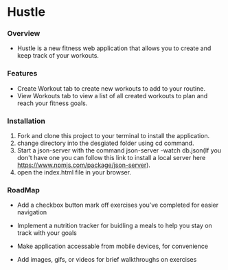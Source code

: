 # Hustle

### Overview
* Hustle is a new fitness web application that allows you to create and keep track of your workouts.  


### Features
* Create Workout tab to create new workouts to add to your routine.
* View Workouts tab to view a list of all created workouts to plan and reach your fitness goals.

### Installation
1. Fork and clone this project to your terminal to install the application.
2. change directory into the desgiated folder using cd command.
3. Start a json-server with the command json-server -watch db.json(If you don't have one you can follow this link to install a local server here https://www.npmjs.com/package/json-server).
4. open the index.html file in your browser. 

### RoadMap
* Add a checkbox button mark off exercises you've completed for easier navigation

* Implement a nutrition tracker for buidling a meals to help you stay on track with your goals

* Make application accessable from mobile devices, for convenience

* Add images, gifs, or videos for brief walkthroughs on exercises 
